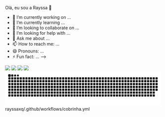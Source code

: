 Olá, eu sou a Rayssa 👋

- 🔭 I’m currently working on ...
- 🌱 I’m currently learning ...
- 👯 I’m looking to collaborate on ...
- 🤔 I’m looking for help with ...
- 💬 Ask me about ...
- 📫 How to reach me: ...
- 😄 Pronouns: ...
- ⚡ Fun fact: ...
-->
<div> 
  <a href="www.linkedin.com/in/rayssaxq" target="_blank"><img src="https://img.shields.io/badge/-LinkedIn-%230077B5?style=for-the-badge&logo=linkedin&logoColor=white" target="_blank"></a> 
  <a href="https://souinteli.slack.com/team/U087USAPJBD" target="_blank"><img src="https://img.shields.io/badge/Slack-4A154B?style=for-the-badge&logo=slack&logoColor=white" target="_blank"></a>
  <a href="https://instagram.com/rafaballerini" target="_blank"><img src="https://img.shields.io/badge/-Instagram-%23E4405F?style=for-the-badge&logo=instagram&logoColor=white" target="_blank"></a>
  <a href = "rayssa.silva@sou.inteli.br"><img src="https://img.shields.io/badge/-Gmail-%23333?style=for-the-badge&logo=gmail&logoColor=white" target="_blank"></a>
  
</div>

<picture>
  <source media="(prefers-color-scheme: dark)" srcset="https://raw.githubusercontent.com/rayssaxq/rayssaxq/output/github-contribution-grid-snake-dark.svg">
  <source media="(prefers-color-scheme: light)" srcset="https://raw.githubusercontent.com/rayssaxq/rayssaxq/output/github-contribution-grid-snake.svg">
  <img alt="github contribution grid snake animation" src="https://raw.githubusercontent.com/rayssaxq/rayssaxq/output/github-contribution-grid-snake.svg">
</picture>
rayssaxq/.github/workflows/cobrinha.yml
